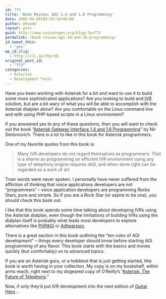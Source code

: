 ```yaml
---
id: 773
title: 'Book Review: AGI 1.4 and 1.6 Programming'
date: 2009-04-06T09:59:18+00:00
author: mheadd
layout: post
guid: http://www.voiceingov.org/blog/?p=773
permalink: /book-review-agi-14-and-16-programming/
jd_tweet_this:
  - 'yes'
wp_jd_clig:
  - http://cli.gs/VVyrd6
original_post_id:
  - "773"
categories:
  - Asterisk
  - Development Tools
---
```

Have you been working with Asterisk for a bit and want to use it to build some more sophisticated applications? Are you looking to build and <acronym title="Interactive Voice Response">IVR</acronym> solution, but are a bit wary of what you will be able to accomplish with the Asterisk dialplan alone? Are you comfortable on the Linux command line and with using PHP-based scripts in a Linux environment?

If you answered yes to any of these questions, then you will want to check out the book &#8220;<a href="http://www.packtpub.com/asterisk-gateway-interface-programming/book" target="_blank">Asterisk Gateway Interface 1.4 and 1.6 Programming</a>&#8221; by Nir Simionovich. There is a lot to like in this book for Asterisk programmers.

One of my favorite quotes from this book is:

> Many IVR developers do not regard themselves as programmers. That is a shame as programming an efficient IVR environment using any type of telephony engine requires skill, and when done right can be regarded as a work of art. 

Truer words were never spoken. I personally have never suffered from the affliction of thinking that voice applications developers are not &#8220;programmers&#8221; &#8211; voice application developers are programming Rocks Stars, pure and simple. So if you are a Rock Star (or aspire to be one), you should check this book out.

I like that this book spends some time talking about developing IVRs using the Asterisk dialplan, even though the limitations of building IVRs using the dialplan itself is probably what leads most developers to explore alternatives like <a href="http://phpagi.sourceforge.net/" target="_blank">PHPAGI</a> or <a href="http://adhearsion.com/" target="_blank">Adhearsion</a>.

There is a great section in this book outlining the &#8220;ten rules of AGI development&#8221; &#8211; things every developer should know before starting AGI programming of any flavor. This book starts with the basics and moves quickly (but comfortably) on to advanced topics.

If you are an Asterisk guru, or a hobbiest that is just getting started, this book is worth having in your collection. My copy is on my bookshelf, within arms reach, right next to my dogeared copy of O&#8217;Reilly&#8217;s &#8220;<a href="http://oreilly.com/catalog/9780596009625/" target="_blank">Asterisk: The Future of Telephony</a>.&#8221;

Now, if only they&#8217;d put IVR development into the next edition of <a href="http://hub.guitarhero.com/" target="_blank">Guitar Hero</a>&#8230;